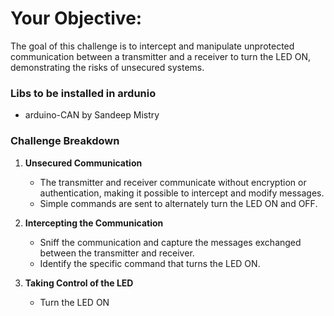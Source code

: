 
# **Your Objective**: 
The goal of this challenge is to intercept and manipulate unprotected communication between a transmitter and a receiver to turn the LED ON, demonstrating the risks of unsecured systems.

### Libs to be installed in ardunio 
- arduino-CAN by Sandeep Mistry

### Challenge Breakdown

1. **Unsecured Communication** 
   - The transmitter and receiver communicate without encryption or authentication, making it possible to intercept and modify messages.
   - Simple commands are sent to alternately turn the LED ON and OFF.

2. **Intercepting the Communication** 
   - Sniff the communication and capture the messages exchanged between the transmitter and receiver.
   - Identify the specific command that turns the LED ON.

3. **Taking Control of the LED**
   - Turn the LED ON
   

   
